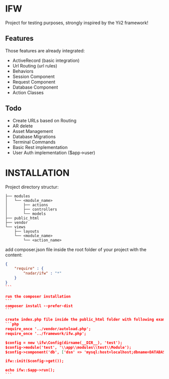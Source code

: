 IFW
====
Project for testing purposes, strongly inspired by the Yii2 framework!

Features
--------

Those features are already integrated:

- ActiveRecord (basic integration)
- Url Routing (url rules)
- Behaviors
- Session Component
- Request Component
- Database Component
- Action Classes

Todo
----

- Create URLs based on Routing
- AR delete
- Asset Management
- Database Migrations
- Terminal Commands
- Basic Rest implementation
- User Auth implementation ($app->user)

INSTALLATION
============

Project directory structur:
```
├── modules
│   └── <module_name>
│       ├── actions
│       ├── controllers
│       └── models
├── public_html
├── vendor
└── views
    ├── layouts
    └── <module_name>
        └── <action_name>
```

add composer.json file inside the root folder of your project with the content:
````json
{
    "require" : {
        "nadar/ifw" : "*"
    }
}
```

run the composer installation
```
composer install --prefer-dist
```

create index.php file inside the public_html folder with following example content:
```php
require_once '../vendor/autoload.php';
require_once '../framework/ifw.php';

$config = new \ifw\Config(dirname(__DIR__), 'test');
$config->module('test', '\\app\\modules\\test\\Module');
$config->component('db', ['dsn' => 'mysql:host=localhost;dbname=DATABASE', 'user' => 'USERNAME', 'password' => 'PASSWORD']);

ifw::init($config->get());

echo ifw::$app->run();
```
